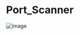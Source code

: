 # Port_Scanner
![image](https://user-images.githubusercontent.com/99108598/233126652-17e5cbd7-b6b9-4cb1-94c5-4f5cdea224df.png)

